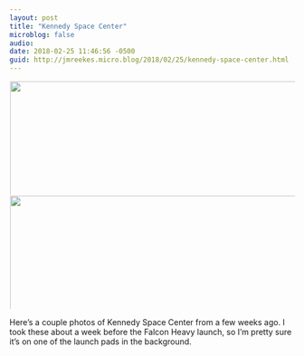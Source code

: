 ```yaml
---
layout: post
title: "Kennedy Space Center"
microblog: false
audio: 
date: 2018-02-25 11:46:56 -0500
guid: http://jmreekes.micro.blog/2018/02/25/kennedy-space-center.html
---
```




<a href="http://www.jmreekes.com/uploads/2018/5b2a0770fe.jpg"><img src="http://www.jmreekes.com/uploads/2018/5b2a0770fe.jpg" width="600" height="600" style="display: inline-block; max-height: 200px; width: auto; padding: 1px;" class="sunlit_image" /></a><a href="http://www.jmreekes.com/uploads/2018/cb5f0e1e83.jpg"><img src="http://www.jmreekes.com/uploads/2018/cb5f0e1e83.jpg" width="600" height="600" style="display: inline-block; max-height: 200px; width: auto; padding: 1px;" class="sunlit_image" /></a>

Here’s a couple photos of Kennedy Space Center from a few weeks ago. I took these about a week before the Falcon Heavy launch, so I’m pretty sure it’s on one of the launch pads in the background. 




